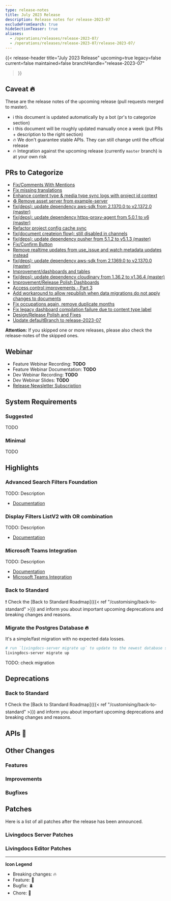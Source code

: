 ```yaml
---
type: release-notes
title: July 2023 Release
description: Release notes for release-2023-07
excludeFromSearch: true
hideSectionTeaser: true
aliases:
  - /operations/releases/release-2023-07/
  - /operations/releases/release-2023-07/release-2023-07/
---
```


{{< release-header
  title="July 2023 Release"
  upcoming=true
  legacy=false
  current=false
  maintained=false
  branchHandle="release-2023-07"
>}}

## Caveat :fire:

These are the release notes of the upcoming release (pull requests merged to master).

- :information_source: this document is updated automatically by a bot (pr's to categorize section)
- :information_source: this document will be roughly updated manually once a week (put PRs + description to the right section)
- :fire: We don't guarantee stable APIs. They can still change until the official release
- :fire: Integration against the upcoming release (currently `master` branch) is at your own risk

## PRs to Categorize
* [Fix/Comments With Mentions](https://github.com/livingdocsIO/livingdocs-editor/pull/6794)
* [Fix missing translations](https://github.com/livingdocsIO/livingdocs-editor/pull/6780)
* [Enhance content type & media type sync logs with project id context](https://github.com/livingdocsIO/livingdocs-server/pull/5674)
* [♻️ Remove asset server from example-server](https://github.com/livingdocsIO/livingdocs-server/pull/5673)
* [fix(deps): update dependency aws-sdk from 2.1370.0 to v2.1372.0 (master)](https://github.com/livingdocsIO/livingdocs-server/pull/5668)
* [fix(deps): update dependency https-proxy-agent from 5.0.1 to v6 (master)](https://github.com/livingdocsIO/livingdocs-editor/pull/6790)
* [Refactor project config cache sync](https://github.com/livingdocsIO/livingdocs-server/pull/5665)
* [fix(document createion flow): still disabled in channels](https://github.com/livingdocsIO/livingdocs-editor/pull/6781)
* [fix(deps): update dependency pusher from 5.1.2 to v5.1.3 (master)](https://github.com/livingdocsIO/livingdocs-server/pull/5667)
* [Fix/Confirm Button](https://github.com/livingdocsIO/livingdocs-editor/pull/6779)
* [Remove realtime updates from use_issue and watch metadata updates instead](https://github.com/livingdocsIO/livingdocs-editor/pull/6750)
* [fix(deps): update dependency aws-sdk from 2.1369.0 to v2.1370.0 (master)](https://github.com/livingdocsIO/livingdocs-server/pull/5663)
* [Improvement/dashboards and tables](https://github.com/livingdocsIO/livingdocs-editor/pull/6754)
* [fix(deps): update dependency cloudinary from 1.36.2 to v1.36.4 (master)](https://github.com/livingdocsIO/livingdocs-server/pull/5660)
* [Improvement/Release Polish Dashboards](https://github.com/livingdocsIO/livingdocs-editor/pull/6775)
* [Access control improvements - Part 3](https://github.com/livingdocsIO/livingdocs-server/pull/5657)
* [Add workaround to allow republish when data migrations do not apply changes to documents](https://github.com/livingdocsIO/livingdocs-server/pull/5653)
* [Fix occupations again, remove duplicate months](https://github.com/livingdocsIO/livingdocs-server/pull/5652)
* [Fix legacy dashboard compilation failure due to content type label](https://github.com/livingdocsIO/livingdocs-editor/pull/6773)
* [Design/Release Polish and Fixes](https://github.com/livingdocsIO/livingdocs-editor/pull/6771)
* [Update defaultBranch to release-2023-07](https://github.com/livingdocsIO/livingdocs-editor/pull/6770)


**Attention:** If you skipped one or more releases, please also check the release-notes of the skipped ones.

## Webinar

* Feature Webinar Recording: **TODO**
* Feature Webinar Documentation: **TODO**
* Dev Webinar Recording: **TODO**
* Dev Webinar Slides: **TODO**
* [Release Newsletter Subscription](https://confirmsubscription.com/h/j/61B064416E79453D)

## System Requirements

### Suggested

TODO

### Minimal

TODO


## Highlights

### Advanced Search Filters Foundation

TODO: Description

* [Documentation](TODO)


### Display Filters ListV2 with OR combination

TODO: Description

* [Documentation](TODO)

### Microsoft Teams Integration

TODO: Description

* [Documentation](TODO)
* [Microsoft Teams Integration](https://github.com/livingdocsIO/livingdocs-server/pull/4408)


### Back to Standard

:exclamation: Check the [Back to Standard Roadmap]({{< ref "/customising/back-to-standard" >}}) and inform you about important upcoming deprecations and breaking changes and reasons.

### Migrate the Postgres Database :fire:

It's a simple/fast migration with no expected data losses.

```sh
# run `livingdocs-server migrate up` to update to the newest database scheme
livingdocs-server migrate up
```

TODO: check migration

## Deprecations

### Back to Standard

:exclamation: Check the [Back to Standard Roadmap]({{< ref "/customising/back-to-standard" >}}) and inform you about important upcoming deprecations and breaking changes and reasons.

## APIs :gift:

## Other Changes

### Features

### Improvements

### Bugfixes


## Patches

Here is a list of all patches after the release has been announced.

### Livingdocs Server Patches

### Livingdocs Editor Patches


  ---
  **Icon Legend**
  * Breaking changes: :fire:
  * Feature: :gift:
  * Bugfix: :beetle:
  * Chore: :wrench:
